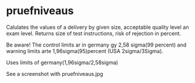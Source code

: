 # pruefniveaus

Calulates the values of a delivery by given size, acceptable quality level
an exam level. Returns size of test instructions, risk of rejection in percent.

Be aware!
The control limits ar in germany gy 2,58 sigma(99 percent) and
warning limits arte 1,96sigma(95)percent (USA 2sigma/3Sigma).

Uses limits of germany(1,96sigma/2,58sigma)

See a screenshot with pruefniveaus.jpg

